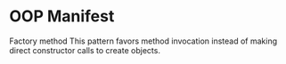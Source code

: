 # OOP Manifest

Factory method 
This pattern favors method invocation instead of making direct constructor calls to create objects.
